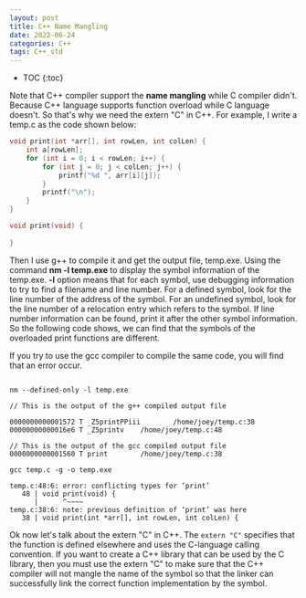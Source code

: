 ```yaml
---
layout: post
title: C++ Name Mangling
date: 2022-06-24
categories: C++
tags: C++_std
---
```


* TOC
{:toc}

Note that C++ compiler support the **name mangling** while C compiler didn't. Because C++ language supports function overload while C language doesn't. So that's why we need the extern "C" in C++. For example, I write a temp.c as the code shown below:

```c
void print(int *arr[], int rowLen, int colLen) {
    int a[rowLen];
    for (int i = 0; i < rowLen; i++) {
        for (int j = 0; j < colLen; j++) {
            printf("%d ", arr[i][j]);
        }
        printf("\n");
    }
}

void print(void) {
    
}
```

Then I use g++ to compile it and get the output file, temp.exe. Using the command **nm -l temp.exe** to display the symbol information of the temp.exe. **-l** option means that for each symbol, use debugging information to try to find a filename and line number. For a defined symbol, look for the line number of the address of the symbol. For an undefined symbol, look for the line number of a relocation entry which refers to the symbol. If line number information can be found, print it after the other symbol information. So the following code shows, we can find that the symbols of the overloaded print functions are different.

If you try to use the gcc compiler to compile the same code, you will find that an error occur.

```shell

nm --defined-only -l temp.exe

// This is the output of the g++ compiled output file

0000000000001572 T _Z5printPPiii        /home/joey/temp.c:38
00000000000016e6 T _Z5printv    /home/joey/temp.c:48

// This is the output of the gcc compiled output file
0000000000001560 T print        /home/joey/temp.c:38

gcc temp.c -g -o temp.exe

temp.c:48:6: error: conflicting types for ‘print’
   48 | void print(void) {
      |      ^~~~~
temp.c:38:6: note: previous definition of ‘print’ was here
   38 | void print(int *arr[], int rowLen, int colLen) {
```

Ok now let's talk about the extern "C" in C++. The `extern "C"` specifies that the function is defined elsewhere and uses the C-language calling convention. If you want to create a C++ library that can be used by the C library, then you must use the extern "C" to make sure that the C++ compiler will not mangle the name of the symbol so that the linker can successfully link the correct function implementation by the symbol.
